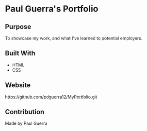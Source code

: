 # Paul Guerra's Portfolio

## Purpose
To showcase my work, and what I've learned to potential employers.

## Built With
* HTML
* CSS

## Website
https://github.com/pdguerra12/MyPortfolio.git

## Contribution
Made by Paul Guerra

